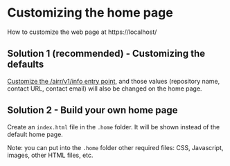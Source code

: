 # Customizing the home page

How to customize the web page at https://localhost/


## Solution 1 (recommended) - Customizing the defaults
[Customize the /airr/v1/info entry point](customizing_info_entry_point.md), and those values (repository name, contact URL, contact email) will also be changed on the home page.

## Solution 2 - Build your own home page

Create an ``index.html`` file in the ``.home`` folder. It will be shown instead of the default home page.

Note: you can put into the ``.home`` folder other required files: CSS, Javascript, images, other HTML files, etc.